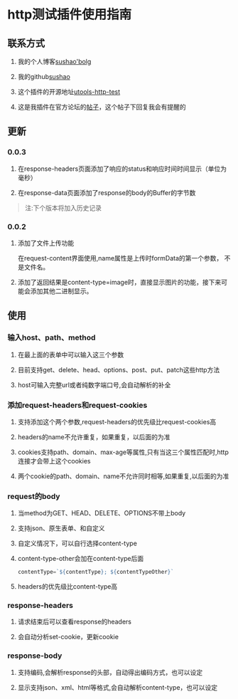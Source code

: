 # http测试插件使用指南

## 联系方式

1. 我的个人博客[sushao'bolg](https://www.sushao.blog)

2. 我的github[sushao](https://github.com/suxiaoshao)

3. 这个插件的开源地址[utools-http-test](https://github.com/suxiaoshao/utools-http-test)

4. 这是我插件在官方论坛的[帖子](https://yuanliao.info/d/1843)，这个帖子下回复我会有提醒的

## 更新

### 0.0.3

1. 在response-headers页面添加了响应的status和响应时间时间显示（单位为毫秒）

2. 在response-data页面添加了response的body的Buffer的字节数

> 注:下个版本将加入历史记录  

### 0.0.2

1. 添加了文件上传功能

    在request-content界面使用,name属性是上传时formData的第一个参数，
    不是文件名。

2. 添加了返回结果是content-type=image时，直接显示图片的功能，接下来可能会添加其他二进制显示。

## 使用

### 输入host、path、method

1. 在最上面的表单中可以输入这三个参数

2. 目前支持get、delete、head、options、post、put、patch这些http方法

3. host可输入完整url或者纯数字端口号,会自动解析的补全

### 添加request-headers和request-cookies

1. 支持添加这个两个参数,request-headers的优先级比request-cookies高

2. headers的name不允许重复，如果重复，以后面的为准

3. cookies支持path、domain、max-age等属性,只有当这三个属性匹配时,http连接才会带上这个cookies

4. 两个cookie的path、domain、name不允许同时相等,如果重复,以后面的为准

### request的body

1. 当method为GET、HEAD、DELETE、OPTIONS不带上body

2. 支持json、原生表单、和自定义

3. 自定义情况下，可以自行选择content-type

4. content-type-other会加在content-type后面

    ```javascript
   contentType=`${contentType}; ${contentTypeOther}`
    ```
 
 5. headers的优先级比content-type高
 
 ### response-headers
 
 1. 请求结束后可以查看response的headers
 
 2. 会自动分析set-cookie，更新cookie
 
 
### response-body

1. 支持编码,会解析response的头部，自动得出编码方式，也可以设定

2. 显示支持json、xml、html等格式,会自动解析content-type，也可以设定
